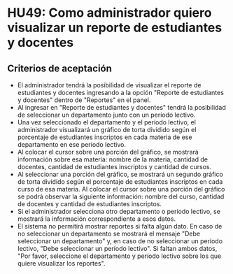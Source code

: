 # HU49: Como administrador quiero visualizar un reporte de estudiantes y docentes

## Criterios de aceptación
- El administrador tendrá la posibilidad de visualizar el reporte de estudiantes y docentes ingresando a la opción "Reporte de estudiantes y docentes" dentro de "Reportes" en el panel. 
- Al ingresar en "Reporte de estudiantes y docentes" tendrá la posibilidad de seleccionar un departamento junto con un período lectivo.
- Una vez seleccionado el departamento y el período lectivo, el administrador visualizará un gráfico de torta dividido según el porcentaje de estudiantes inscriptos en cada materia de ese departamento en ese período lectivo. 
- Al colocar el cursor sobre una porción del gráfico, se mostrará información sobre esa materia: nombre de la materia, cantidad de docentes, cantidad de estudiantes inscriptos y cantidad de cursos. 
- Al seleccionar una porción del gráfico, se mostrará un segundo gráfico de torta dividido según el porcentaje de estudiantes inscriptos en cada curso de esa materia. Al colocar el cursor sobre una porción del gráfico se podrá observar la siguiente información: nombre del curso, cantidad de docentes y cantidad de estudiantes inscriptos. 
- Si el administrador selecciona otro departamento o período lectivo, se mostrará la información correspondiente a esos datos.
- El sistema no permitirá mostrar reportes si falta algún dato. En caso de no seleccionar un departamento se mostrará el mensaje "Debe seleccionar un departamento" y, en caso de no seleccionar un período lectivo, "Debe seleccionar un período lectivo". Si faltan ambos datos, "Por favor, seleccione el departamento y período lectivo sobre los que quiere visualizar los reportes".
